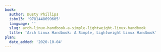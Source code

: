 ```yaml
---
book:
  author: Dusty Phillips
  isbn13: '9781448699605'
  language: ''
  slug: arch-linux-handbook-a-simple-lightweight-linux-handbook
  title: 'Arch Linux Handbook: A Simple, Lightweight Linux Handbook'
plan:
  date_added: '2020-10-04'
---
```

